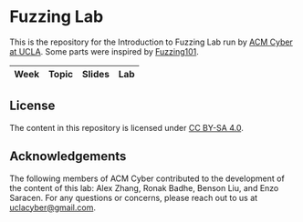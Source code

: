 # Fuzzing Lab
This is the repository for the Introduction to Fuzzing Lab run by [ACM Cyber at UCLA](https://www.acmcyber.com/).
Some parts were inspired by [Fuzzing101](https://github.com/antonio-morales/Fuzzing101).

| **Week** | **Topic** | **Slides** | **Lab** |
|----------|-----------|------------|---------|

## License
The content in this repository is licensed under [CC BY-SA 4.0](https://creativecommons.org/licenses/by-sa/4.0/).

## Acknowledgements
The following members of ACM Cyber contributed to the development of the content of this lab:
Alex Zhang, Ronak Badhe, Benson Liu, and Enzo Saracen. For any questions or concerns, please reach out to us at [uclacyber@gmail.com](mailto:uclacyber@gmail.com).
